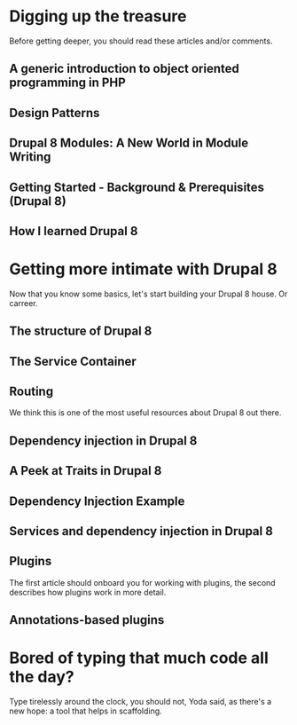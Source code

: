 <!--
{
"name" : "grounding",
"version" : "0.1",
"title" : "Grounding",
"description" : "Without proper foundation, every house will collapse",
"homepage" : "https://www.drupal.org/node/2182165",
"freshnessDate" : 2015-11-24,
"license" : "CC BY 4.0"
}
-->

<!-- @section -->

# Digging up the treasure

Before getting deeper, you should read these articles and/or comments.

## A generic introduction to object oriented programming in PHP

<!-- @link, "url" : "https://drupalwatchdog.com/volume-3/issue-1/object-oriented-programming-101", "text" : "I have removed the dust from my OOP knowledge", "title" : "Object Oriented Programming 101", "description" : "This Drupal Watchdog article is a great introduction to OOP in PHP" -->

## Design Patterns

<!-- @link, "url" : "http://www.phptherightway.com/pages/Design-Patterns.html", "text" : "I have read about the Factory, Singleton, Strategy, Front Controller and MVC patterns", "description" : "There are numerous ways to structure the code and project for your web application, and you can put as much or as little thought as you like into architecting. But it is usually a good idea to follow common patterns" -->

## Drupal 8 Modules: A New World in Module Writing

<!-- @link, "url" : "https://drupalwatchdog.com/volume-3/issue-2/drupal-8-modules", "text" : "I have learned that a lot of things changed, but this will make my life easier", "title" : "Drupal 8 Modules: A New World in Module Writing", "description" : "This article will be more about the patterns you need to use during Drupal 8 development than how to fit the various pieces together" -->

## Getting Started - Background & Prerequisites (Drupal 8)

<!-- @link, "url" : "https://www.drupal.org/node/2182165", "text" : "I have understood that this documentation page is a useful starting point that I can make use of later", "title" : "Getting Started - Background & Prerequisites (Drupal 8)", "description" : "Drupal 8 leverages a number of advanced PHP language features and sophisticated 3rd party libraries in order to present 3rd party developers with the most advanced API of any CMS available", "imageUrl" : "https://www.drupal.org/files/drupal%208%20logo%20isolated%20CMYK%2072.png" -->

## How I learned Drupal 8

<!-- @link, "url" : "https://dev.acquia.com/blog/how-i-learned-drupal-8", "text" : "I have learned about some useful resources and tools", "title" : "How I learned Drupal 8", "description" : "In this post, Alejandro Garza will share his experience on trying to learn Drupal 8 during its alpha stage, talk about some of the challenges of keeping up with the ongoing changes while trying to learn it, and end with some tips and resources which proved useful for him" -->

<!-- @section -->

# Getting more intimate with Drupal 8

Now that you know some basics, let's start building your Drupal 8 house. Or carreer.

## The structure of Drupal 8

<!-- @link, "url" : "https://cipix.nl/understanding-drupal-8-part-1-general-structure-framework", "text": "I have understood the relation between Symfony 2 and Drupal 8", "title" : "The structure of Drupal 8", "description" : "We'll have a look at the general structure of the Drupal 8 framework, especially in relation to the Symfony2 components" -->

## The Service Container

<!-- @link, "url" : "https://cipix.nl/understanding-drupal-8-part-2-service-container", "text": "I have understood why is it good to rely on a container", "title" : "The Service Container", "description" : "Learn about the service container and how it is used in Drupal 8: it is very important to know about it before learning about routing" -->

## Routing

We think this is one of the most useful resources about Drupal 8 out there.

<!-- @link, "url" : "https://cipix.nl/understanding-drupal-8-part-3-routing", "text": "I have interiorized some gory details of Drupal 8's heart: the routing system", "title" : "Routing", "description" : "Now it is a good idea to get an understanding on how a request is handled by Drupal 8" -->

## Dependency injection in Drupal 8

<!-- @link, "url" : "http://blog.openlucius.com/en/blog/dependency-injection-drupal-8-introduction", "text": "I have learned about the different types of dependency injection", "title" : "Dependency injection in Drupal 8, an introduction.", "description" : "For all new developers we should explain exactly what dependency injection is" -->

## A Peek at Traits in Drupal 8

<!-- @link, "url" : "https://drupalize.me/blog/201503/dependency-injection-traits-drupal-8", "text" : "I will not use Traits for dependency injection", "title" : "A Peek at Traits in Drupal 8", "description" : "Have you ever gone to the grocery store and bought something that you already had in your pantry? Sometimes I forget to peek into the dark corners of my cupboard before heading out to the store" -->

## Dependency Injection Example

<!-- @link, "url" : "https://www.drupal.org/node/2116767#comment-10503230", "text" : "I have understood the simplest example of dependency injection", "title" : "Dependency Injection Example", "description" : "Let's assume we need to format current date according to Drupal regional and language settings. We can achieve this by injecting `date.formatter` core service to perform date formating", "imageUrl" : "https://www.drupal.org/files/drupal%208%20logo%20isolated%20CMYK%2072.png" -->

## Services and dependency injection in Drupal 8

<!-- @link, "url" : "https://www.drupal.org/node/2133171", "text" : "I have learned that using services directly may be worse than dependency injection", "title" : "Services and dependency injection in Drupal 8", "description" : "Drupal 8 introduces the concept of services to decouple reusable functionality and makes these services pluggable and replaceable by registering them with a service container" -->

## Plugins

The first article should onboard you for working with plugins, the second describes how plugins work in more detail.

<!-- @link, "url" : "https://drupalize.me/blog/201407/drupal-8-plugins-explained", "text" : "I have seen what are those awesome plugins", "title" : "Drupal 8 Plugins Explained", "description" : "As you start down the road of learning Drupal 8 module development, one of the first new Drupalisms that you're likely to encounter are plugins" -->

<!-- @link, "url" : "https://drupalize.me/blog/201409/unravelling-drupal-8-plugin-system", "text" : "I have understood that the plugin system is awesome in general", "title" : "Unravelling the Drupal 8 Plugin System", "description" : "Plugins play an important role in Drupal 8, and understanding how the entire plugin system works will help us better understand how, when, where, and why we use plugins" -->

## Annotations-based plugins

<!-- @link, "url" : "https://www.drupal.org/node/1882526", "text" : "I have learned how my code is driven by my comments", "title" : "Annotations-based plugins", "description" : "Most of the plugins in Drupal 8 will use annotations to register themselves and describe their metadata" -->

<!-- @section -->

# Bored of typing that much code all the day?

Type tirelessly around the clock, you should not, Yoda said, as there's a new hope: a tool that helps in scaffolding.

<!-- @link, "url" : "http://drupalconsole.com/", "text" : "I have added Drupal Console to my toolchain", "title" : "Drupal Console", "description" : "The Drupal Console is a suite of tools that you run on a command line interface (CLI) to generate boilerplate code and interact with a Drupal 8 installation" -->

